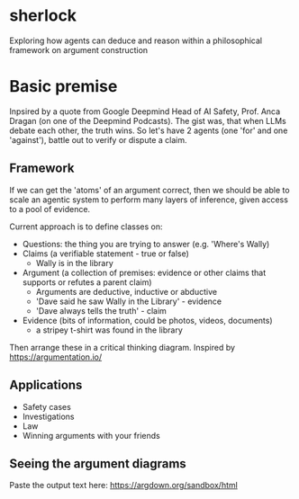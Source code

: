 # sherlock
Exploring how agents can deduce and reason within a philosophical framework on argument construction

# Basic premise
Inpsired by a quote from Google Deepmind Head of AI Safety, Prof. Anca Dragan (on one of the Deepmind Podcasts).
The gist was, that when LLMs debate each other, the truth wins.
So let's have 2 agents (one 'for' and one 'against'), battle out to verify or dispute a claim.

## Framework
If we can get the 'atoms' of an argument correct, then we should be able to scale an agentic system to perform many layers of inference, given access to a pool of evidence.

Current approach is to define classes on:
* Questions: the thing you are trying to answer (e.g. 'Where's Wally)
* Claims (a verifiable statement - true or false)
  * Wally is in the library
* Argument (a collection of premises: evidence or other claims that supports or refutes a parent claim)
  * Arguments are deductive, inductive or abductive
  * 'Dave said he saw Wally in the Library' - evidence
  * 'Dave always tells the truth' - claim
* Evidence (bits of information, could be photos, videos, documents)
  * a stripey t-shirt was found in the library
 
Then arrange these in a critical thinking diagram. Inspired by https://argumentation.io/ 

## Applications
* Safety cases
* Investigations
* Law
* Winning arguments with your friends

## Seeing the argument diagrams
Paste the output text here: https://argdown.org/sandbox/html

